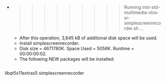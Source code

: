 * >>>>>>>>> Running inst-std-multimedia-xtra-sr-simplescreenrecorder.sh ...
  * After this operation, 3,645 kB of additional disk space will be used.
  * Install simplescreenrecorder.
  * Disk size = 4671780K. Space Used = 5056K. Runtime = 00:00:00:02.
  * The following NEW packages will be installed:
  ```bash
libqt5x11extras5 simplescreenrecorder
  ```
